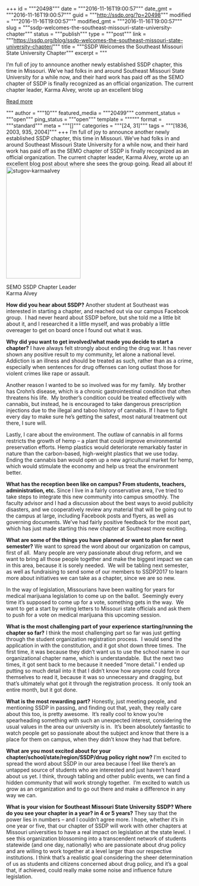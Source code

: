 +++
id = """20498"""
date = """2016-11-16T19:00:57"""
date_gmt = """2016-11-16T19:00:57"""
guid = """http://ssdp.org/?p=20498"""
modified = """2016-11-16T19:00:57"""
modified_gmt = """2016-11-16T19:00:57"""
slug = """ssdp-welcomes-the-southeast-missouri-state-university-chapter"""
status = """publish"""
type = """post"""
link = """https://ssdp.org/blog/ssdp-welcomes-the-southeast-missouri-state-university-chapter/"""
title = """SSDP Welcomes the Southeast Missouri State University Chapter"""
excerpt = """<p>I&#8217;m full of joy to announce another newly established SSDP chapter, this time in Missouri. We&#8217;ve had folks in and around Southeast Missouri State University for a while now, and their hard work has paid off as the SEMO chapter of SSDP is finally recognized as an official organization. The current chapter leader, Karma Alvey, wrote up an excellent blog</p>
<div class="h10"></div>
<p><a class="more-link2 flat" href="https://ssdp.org/blog/ssdp-welcomes-the-southeast-missouri-state-university-chapter/">Read more</a></p>
"""
author = """10"""
featured_media = """20499"""
comment_status = """open"""
ping_status = """open"""
template = """"""
format = """standard"""
meta = """[]"""
categories = """[24, 31]"""
tags = """[1836, 2003, 935, 2004]"""
+++
I&#8217;m full of joy to announce another newly established SSDP chapter, this time in Missouri. We&#8217;ve had folks in and around Southeast Missouri State University for a while now, and their hard work has paid off as the SEMO chapter of SSDP is finally recognized as an official organization. The current chapter leader, Karma Alvey, wrote up an excellent blog post about where she sees the group going. Read all about it!

<div id="attachment_20499" style="width: 210px" class="wp-caption alignright"><a href="/assets/StuGov-KarmaAlvey.jpg"><img class="wp-image-20499 size-medium" src="http://ssdp.org/assets/StuGov-KarmaAlvey-200x300.jpg" alt="stugov-karmaalvey" width="200" height="300" /></a><p class="wp-caption-text">SEMO SSDP Chapter Leader Karma Alvey</p></div>

<span class="im"><strong>How did you hear about SSDP?</strong>
</span>Another student at Southeast was interested in starting a chapter, and reached out via our campus Facebook group.  I had never heard about SSDP before, but she told me a little bit about it, and I researched it a little myself, and was probably a little overeager to get on board once I found out what it was.

<strong>Why did you want to get involved/what made you decide to start a chapter?</strong>
I have always felt strongly about ending the drug war. It has never shown any positive result to my community, let alone a national level. Addiction is an illness and should be treated as such, rather than as a crime, especially when sentences for drug offenses can long outlast those for violent crimes like rape or assault.

Another reason I wanted to be so involved was for my family.  My brother has Crohn’s disease, which is a chronic gastrointestinal condition that often threatens his life.  My brother’s condition could be treated effectively with cannabis, but instead, he is encouraged to take dangerous prescription injections due to the illegal and taboo history of cannabis. If I have to fight every day to make sure he’s getting the safest, most natural treatment out there, I sure will.

Lastly, I care about the environment. The outlaw of cannabis in all forms restricts the growth of hemp &#8211; a plant that could improve environmental preservation efforts. Hemp plastics would deteriorate remarkably faster in nature than the carbon-based, high-weight plastics that we use today.  Ending the cannabis ban would open up a new agricultural market for hemp, which would stimulate the economy and help us treat the environment better.

<strong>What has the reception been like on campus? From students, teachers, administration, etc.</strong>
Since I live in a fairly conservative area, I’ve tried to take steps to integrate this new community into campus smoothly. The faculty advisor and I had a discussion about the best ways to avoid publicity disasters, and we cooperatively review any material that will be going out to the campus at large, including Facebook posts and flyers, as well as governing documents. We’ve had fairly positive feedback for the most part, which has just made starting this new chapter at Southeast more exciting.

<strong>What are some of the things you have planned or want to plan for next semester?</strong>
We want to spread the word about our organization on campus, first of all.  Many people are very passionate about drug reform, and we want to bring all those people together and make the biggest impact we can in this area, because it is sorely needed.  We will be tabling next semester, as well as fundraising to send some of our members to SSDP2017 to learn more about initiatives we can take as a chapter, since we are so new.

In the way of legislation, Missourians have been waiting for years for medical marijuana legislation to come up on the ballot.  Seemingly every time it’s supposed to come up for a vote, something gets in the way.  We want to get a start by writing letters to Missouri state officials and ask them to push for a vote on medical marijuana this upcoming session.

<strong>What is the most challenging part of your experience starting/running the chapter so far?</strong>
I think the most challenging part so far was just getting through the student organization registration process.  I would send the application in with the constitution, and it got shot down three times.  The first time, it was because they didn’t want us to use the school name in our organizational chapter name, which is understandable.  But the next two times, it got sent back to me because it needed “more detail.” I ended up putting so much detail into it that I didn’t know how anyone could force themselves to read it, because it was so unnecessary and dragging, but that’s ultimately what got it through the registration process.  It only took an entire month, but it got done.

<strong>What is the most rewarding part?</strong>
Honestly, just meeting people, and mentioning SSDP in passing, and finding out that, yeah, they really care about this too, is pretty awesome.  It’s really cool to know you’re spearheading something with such an unexpected interest, considering the usual values in the area our university is in.  It’s been absolutely fantastic to watch people get so passionate about the subject and know that there is a place for them on campus, when they didn’t know they had that before.

<strong>What are you most excited about for your chapter/school/state/region/SSDP/drug policy right now?</strong>
I’m excited to spread the word about SSDP in our area because I feel like there’s an untapped source of students who are interested and just haven’t heard about us yet. I think, through tabling and other public events, we can find a hidden community that will work strongly together.  I’m excited to watch us grow as an organization and to go out there and make a difference in any way we can.

<strong>What is your vision for Southeast Missouri State University SSDP? Where do you see your chapter in a year? in 4 or 5 years?</strong>
They say that the power lies in numbers &#8211; and I couldn’t agree more. I hope, whether it’s <span class="aBn" tabindex="0" data-term="goog_1674161738"><span class="aQJ">in one year</span></span> or five, that our chapter of SSDP will work with other chapters at Missouri universities to have a real impact on legislation at the state level.  I see this organization blossoming into a transcendent network of students statewide (and one day, nationally) who are passionate about drug policy and are willing to work together at a level larger than our respective institutions. I think that’s a realistic goal considering the sheer determination of us as students and citizens concerned about drug policy, and it’s a goal that, if achieved, could really make some noise and influence future legislation.

